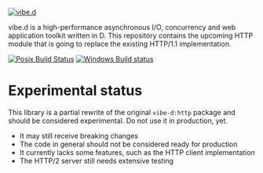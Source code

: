 [![vibe.d](http://vibed.org/images/logo-and-title.png)](http://vibed.org)

vibe.d is a high-performance asynchronous I/O, concurrency and web application
toolkit written in D. This repository contains the upcoming HTTP module that
is going to replace the existing HTTP/1.1 implementation.

[![Posix Build Status](https://travis-ci.org/vibe-d/vibe-http.svg?branch=master)](https://travis-ci.org/vibe-d/vibe-http)
[![Windows Build status](https://ci.appveyor.com/api/projects/status/9r1p1avpl75nb73e?svg=true)](https://ci.appveyor.com/project/s-ludwig/vibe-http/branch/master)


Experimental status
===================

This library is a partial rewrite of the original `vibe-d:http` package and should
be considered experimental. Do not use it in production, yet.

- It may still receive breaking changes
- The code in general should not be considered ready for production
- It currently lacks some features, such as the HTTP client implementation
- The HTTP/2 server still needs extensive testing
